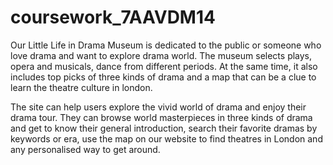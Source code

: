 # coursework_7AAVDM14

Our Little Life in Drama Museum is dedicated to the public or someone who love drama and want to explore drama world. The museum selects plays, opera and musicals, dance from different periods. At the same time, it also includes top picks of three kinds of drama and a map that can be a clue to learn the theatre culture in london.

The site can help users explore the vivid world of drama and enjoy their drama tour.
They can browse world masterpieces in three kinds of drama and get to know their general introduction, search their favorite dramas by keywords or era, use the map on our website to find theatres in London and any personalised way to get around.